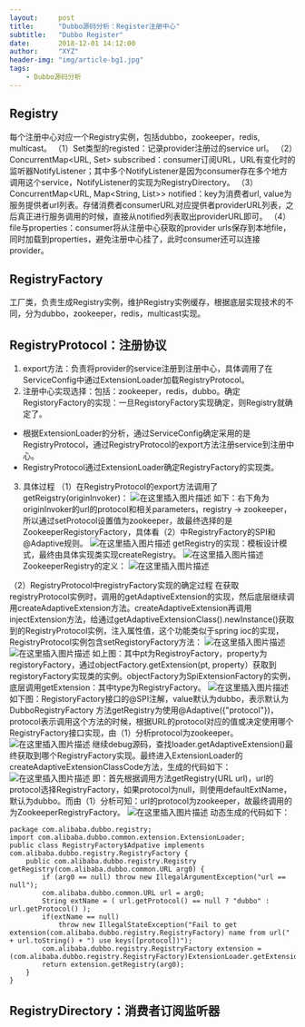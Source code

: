```yaml
---
layout:     post
title:      "Dubbo源码分析：Register注册中心"
subtitle:   "Dubbo Register"
date:       2018-12-01 14:12:00
author:     "XYZ"
header-img: "img/article-bg1.jpg"
tags:
    - Dubbo源码分析
---
```


## Registry
每个注册中心对应一个Registry实例，包括dubbo，zookeeper，redis, multicast。
（1）Set<URL>类型的registed：记录provider注册过的service url。
（2）ConcurrentMap<URL, Set<NotifyListener>> subscribed：consumer订阅URL，URL有变化时的监听器NotifyListener；其中多个NotifyListener是因为consumer存在多个地方调用这个service，NotifyListener的实现为RegistryDirectory。
（3）ConcurrentMap<URL, Map<String, List<URL>>> notified：key为消费者url, value为服务提供者url列表。存储消费者consumerURL对应提供者providerURL列表，之后真正进行服务调用的时候，直接从notified列表取出providerURL即可。
（4）file与properties：consumer将从注册中心获取的provider urls保存到本地file，同时加载到properties，避免注册中心挂了，此时consumer还可以连接provider。

## RegistryFactory
工厂类，负责生成Registry实例，维护Registry实例缓存，根据底层实现技术的不同，分为dubbo，zookeeper，redis，multicast实现。

## RegistryProtocol：注册协议
1. export方法：负责将provider的service注册到注册中心，具体调用了在ServiceConfig中通过ExtensionLoader加载RegistryProtocol。
2. 注册中心实现选择：包括：zookeeper，redis，dubbo。确定RegistoryFactory的实现：一旦RegistoryFactory实现确定，则Registry就确定了。
* 根据ExtensionLoader的分析，通过ServiceConfig确定采用的是RegistryProtocol，通过RegistryProtocol的export方法注册service到注册中心。
* RegistryProtocol通过ExtensionLoader确定RegistryFactory的实现类。
3. 具体过程
（1）在RegistryProtocol的export方法调用了getReigstry(originInvoker)：
![在这里插入图片描述](https://img-blog.csdnimg.cn/20181201135103581.png?x-oss-process=image/watermark,type_ZmFuZ3poZW5naGVpdGk,shadow_10,text_aHR0cHM6Ly9ibG9nLmNzZG4ubmV0L3UwMTAwMTM1NzM=,size_16,color_FFFFFF,t_70)
如下：右下角为originInvoker的url的protocol和相关parameters，registry -> zookeeper，所以通过setProtocol设置值为zookeeper，故最终选择的是ZookeeperRegistoryFactory，具体看（2）中RegistryFactory的SPI和@Adaptive规则。
![在这里插入图片描述](https://img-blog.csdnimg.cn/2018120113560928.png?x-oss-process=image/watermark,type_ZmFuZ3poZW5naGVpdGk,shadow_10,text_aHR0cHM6Ly9ibG9nLmNzZG4ubmV0L3UwMTAwMTM1NzM=,size_16,color_FFFFFF,t_70)
getRegistry的实现：模板设计模式，最终由具体实现类实现createRegistry。
![在这里插入图片描述](https://img-blog.csdnimg.cn/20181201135637768.png?x-oss-process=image/watermark,type_ZmFuZ3poZW5naGVpdGk,shadow_10,text_aHR0cHM6Ly9ibG9nLmNzZG4ubmV0L3UwMTAwMTM1NzM=,size_16,color_FFFFFF,t_70)
ZookeeperRegistry的定义：
![在这里插入图片描述](https://img-blog.csdnimg.cn/20181201135710599.png?x-oss-process=image/watermark,type_ZmFuZ3poZW5naGVpdGk,shadow_10,text_aHR0cHM6Ly9ibG9nLmNzZG4ubmV0L3UwMTAwMTM1NzM=,size_16,color_FFFFFF,t_70)

（2）RegistryProtocol中registryFactory实现的确定过程
在获取registryProtocol实例时，调用的getAdaptiveExtension的实现，然后底层继续调用createAdaptiveExtension方法。createAdaptiveExtension再调用injectExtension方法，给通过getAdaptiveExtensionClass().newInstance()获取到的RegistryProtocol实例，注入属性值，这个功能类似于spring ioc的实现，RegistryProtocol实例包含setRegistoryFactory方法：
![在这里插入图片描述](https://img-blog.csdnimg.cn/20181201135808462.png?x-oss-process=image/watermark,type_ZmFuZ3poZW5naGVpdGk,shadow_10,text_aHR0cHM6Ly9ibG9nLmNzZG4ubmV0L3UwMTAwMTM1NzM=,size_16,color_FFFFFF,t_70)
![在这里插入图片描述](https://img-blog.csdnimg.cn/20181201140009832.png?x-oss-process=image/watermark,type_ZmFuZ3poZW5naGVpdGk,shadow_10,text_aHR0cHM6Ly9ibG9nLmNzZG4ubmV0L3UwMTAwMTM1NzM=,size_16,color_FFFFFF,t_70)
如上图：其中pt为RegistroyFactory，property为registoryFactory，通过objectFactory.getExtension(pt, property）获取到registoryFactory实现类的实例。objectFactory为SpiExtensionFactory的实例，底层调用getExtension：其中type为RegistryFactory。
![在这里插入图片描述](https://img-blog.csdnimg.cn/20181201140206501.png?x-oss-process=image/watermark,type_ZmFuZ3poZW5naGVpdGk,shadow_10,text_aHR0cHM6Ly9ibG9nLmNzZG4ubmV0L3UwMTAwMTM1NzM=,size_16,color_FFFFFF,t_70)
如下图：RegistoryFactory接口的@SPI注解，value默认为dubbo，表示默认为DubboRegistryFactory
方法getRegistry为使用@Adaptive({"protocol"})，protocol表示调用这个方法的时候，根据URL的protocol对应的值或决定使用哪个RegistryFactory接口实现，由（1）分析protocol为zookeeper。
![在这里插入图片描述](https://img-blog.csdnimg.cn/20181201140324732.png?x-oss-process=image/watermark,type_ZmFuZ3poZW5naGVpdGk,shadow_10,text_aHR0cHM6Ly9ibG9nLmNzZG4ubmV0L3UwMTAwMTM1NzM=,size_16,color_FFFFFF,t_70)
继续debug源码，查找loader.getAdaptiveExtension()最终获取到哪个RegistryFactory实现。最终进入ExtensionLoader的createAdaptiveExtensionClassCode方法，生成的代码如下：
![在这里插入图片描述](https://img-blog.csdnimg.cn/20181201140448560.png?x-oss-process=image/watermark,type_ZmFuZ3poZW5naGVpdGk,shadow_10,text_aHR0cHM6Ly9ibG9nLmNzZG4ubmV0L3UwMTAwMTM1NzM=,size_16,color_FFFFFF,t_70)
即：首先根据调用方法getRegistry(URL url)，url的protocol选择RegistryFactory，如果protocol为null，则使用defaultExtName，默认为dubbo。而由（1）分析可知：url的protocol为zookeeper，故最终调用的为ZookeeperRegistryFactory。
![在这里插入图片描述](https://img-blog.csdnimg.cn/20181201140527164.png)
动态生成的代码如下：
```
package com.alibaba.dubbo.registry;
import com.alibaba.dubbo.common.extension.ExtensionLoader;
public class RegistryFactory$Adpative implements com.alibaba.dubbo.registry.RegistryFactory {
	public com.alibaba.dubbo.registry.Registry getRegistry(com.alibaba.dubbo.common.URL arg0) {
		if (arg0 == null) throw new IllegalArgumentException("url == null");
		com.alibaba.dubbo.common.URL url = arg0;
		String extName = ( url.getProtocol() == null ? "dubbo" : url.getProtocol() );
		if(extName == null) 
			throw new IllegalStateException("Fail to get extension(com.alibaba.dubbo.registry.RegistryFactory) name from url(" + url.toString() + ") use keys([protocol])");
		com.alibaba.dubbo.registry.RegistryFactory extension = (com.alibaba.dubbo.registry.RegistryFactory)ExtensionLoader.getExtensionLoader(com.alibaba.dubbo.registry.RegistryFactory.class).getExtension(extName);
		return extension.getRegistry(arg0);
	}
}
```

## RegistryDirectory：消费者订阅监听器